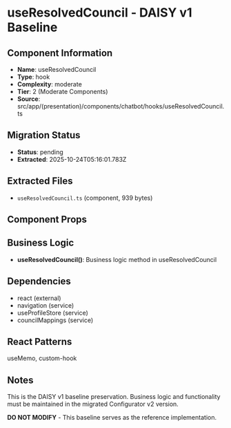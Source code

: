 # useResolvedCouncil - DAISY v1 Baseline

## Component Information

- **Name**: useResolvedCouncil
- **Type**: hook
- **Complexity**: moderate
- **Tier**: 2 (Moderate Components)
- **Source**: src/app/(presentation)/components/chatbot/hooks/useResolvedCouncil.ts

## Migration Status

- **Status**: pending
- **Extracted**: 2025-10-24T05:16:01.783Z

## Extracted Files

- `useResolvedCouncil.ts` (component, 939 bytes)

## Component Props



## Business Logic

- **useResolvedCouncil()**: Business logic method in useResolvedCouncil

## Dependencies

- react (external)
- navigation (service)
- useProfileStore (service)
- councilMappings (service)

## React Patterns

useMemo, custom-hook

## Notes

This is the DAISY v1 baseline preservation. Business logic and functionality
must be maintained in the migrated Configurator v2 version.

**DO NOT MODIFY** - This baseline serves as the reference implementation.
